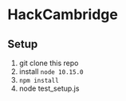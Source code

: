 # HackCambridge

## Setup

1. git clone this repo
1. install `node 10.15.0`
1. `npm install`
1. node test_setup.js